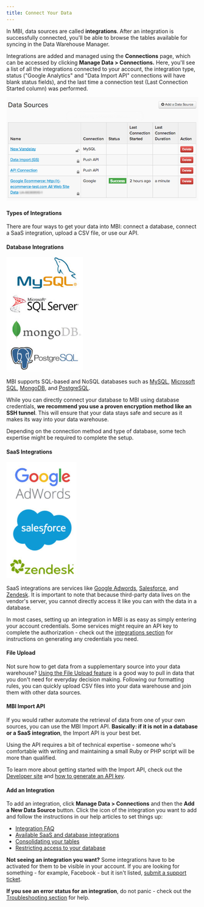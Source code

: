 ```yaml
---
title: Connect Your Data
---
```


In MBI, data sources are called **integrations**. After an integration is successfully connected, you'll be able to browse the tables available for syncing in the Data Warehouse Manager.

Integrations are added and managed using the **Connections** page, which can be accessed by clicking **Manage Data &gt; Connections.** Here, you'll see a list of all the integrations connected to your account, the integration type, status ("Google Analytics" and "Data Import API" connections will have blank status fields), and the last time a connection test (Last Connection Started column) was performed.

![Data\_Sources\_Table.png](../../../assets/Data_Sources_Table.png)

#### Types of Integrations

There are four ways to get your data into MBI: connect a database, connect a SaaS integration, upload a CSV file, or use our API.

#### Database Integrations

![Database\_icons.jpg](../../../assets/Database_icons.jpg)

MBI supports SQL-based and NoSQL databases such as [MySQL](../importing-data/integrations/mysql-via-ssh-tunnel.md), [Microsoft SQL](../integrations/microsoft-sql-server.md), [MongoDB](../integrations/mongodb-via-ssh-tunnel.md), and [PostgreSQL](../integrations/postgresql.md).

While you can directly connect your database to MBI using database credentials, **we recommend you use a proven encryption method like an SSH tunnel**. This will ensure that your data stays safe and secure as it makes its way into your data warehouse.

Depending on the connection method and type of database, some tech expertise might be required to complete the setup.

#### SaaS Integrations

![](../../../assets/SaaS_icons.jpg)

SaaS integrations are services like [Google Adwords](../integrations/google-adwords.md), [Salesforce](../integrations/salesforce.md), and [Zendesk](../integrations/zendesk.md). It is important to note that because third-party data lives on the vendor's server, you cannot directly access it like you can with the data in a database.

In most cases, setting up an integration in MBI is as easy as simply entering your account credentials. Some services might require an API key to complete the authorization - check out the [integrations section](../integrations/integrations.md) for instructions on generating any credentials you need.

#### File Upload

Not sure how to get data from a supplementary source into your data warehouse? [Using the File Upload feature](../connecting-data/using-file-uploader.md) is a good way to pull in data that you don't need for everyday decision making. Following our formatting rules, you can quickly upload CSV files into your data warehouse and join them with other data sources.

#### MBI Import API

If you would rather automate the retrieval of data from one of your own sources, you can use the MBI Import API. **Basically: if it is not in a database or a SaaS integration**, the Import API is your best bet.

Using the API requires a bit of technical expertise - someone who's comfortable with writing and maintaining a small Ruby or PHP script will be more than qualified.

To learn more about getting started with the Import API, check out the [Developer site](https://devdocs.magento.com/mbi/docs/getting-started.html) and [how to generate an API key](https://devdocs.magento.com/mbi/docs/import-api.html).

#### Add an Integration

To add an integration, click **Manage Data &gt; Connections** and then the **Add a New Data Source** button. Click the icon of the integration you want to add and follow the instructions in our help articles to set things up:

* [Integration FAQ](https://support.magento.com/hc/en-us/sections/360003161871-Integration-FAQ)
* [Available SaaS and database integrations](../integrations/integrations.md)
* [Consolidating your tables](../../best-practices/consolidating-your-tables.md)
* [Restricting access to your database](../../administrator/account-management/restrict-db-access.md)

**Not seeing an integration you want?** Some integrations have to be activated for them to be visible in your account. If you are looking for something - for example, Facebook - but it isn't listed, [submit a support ticket](../../getting-started/support.md).

**If you see an error status for an integration**, do not panic - check out the [Troubleshooting section](https://support.magento.com/hc/en-us/sections/360003078151) for help.

